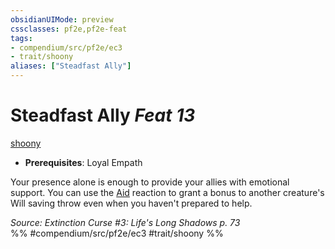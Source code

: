 ```yaml
---
obsidianUIMode: preview
cssclasses: pf2e,pf2e-feat
tags:
- compendium/src/pf2e/ec3
- trait/shoony
aliases: ["Steadfast Ally"]
---
```

# Steadfast Ally  *Feat 13*  
[shoony](rules/traits/shoony-ec3.md "Shoony Ancestry & Heritage Trait")  

- **Prerequisites**: Loyal Empath

Your presence alone is enough to provide your allies with emotional support. You can use the [Aid](rules/actions/aid.md) reaction to grant a bonus to another creature's Will saving throw even when you haven't prepared to help.

*Source: Extinction Curse #3: Life's Long Shadows p. 73*  
%% #compendium/src/pf2e/ec3 #trait/shoony %%